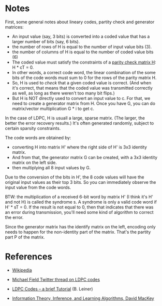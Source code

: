 

# Notes

First, some general notes about lineary codes, partity check and generator matrices:

- An input value (say, 3 bits) is converted into a coded value that has a larger number of bits (say, 6 bits).
- the number of rows of H is equal to the number of input value bits (3).
- the number of columns of H is equal to the number of coded value bits (6)
- The coded value must satisfy the constraints of a 
  [parity check matrix H](https://en.wikipedia.org/wiki/Parity-check_matrix): H * cT = 0.
- In other words, a correct code word, the linear combination of the some bits of the code words must 
  sum to 0 for the rows of the parity matrix H.
- So, H is used to *check* that a given coded value is correct. (And when it's correct, that means that
  the coded value was transmitted correctly as well, as long as there weren't too many bit flips.)
- But H is NOT directly used to convert an input value to c. For that, we need to create a generator
  matrix from H. Once you have G, you can do matrix/vector multiplication G * i to get c.

In the case of LDPC, H is usuall a large, sparse matrix. (The larger, the better the error recovery
results.) It's often generated randomly, subject to certain sparsity constraints.

The code words are obtained by: 
- converting H into matrix H' where the right side of H' is 3x3 identity matrix.
- And from that, the generator matrix G can be created, with a 3x3 identity matrix on the left side.
- then multiplying all 8 input values by G.

Due to the conversion of the bits in H', the 8 code values will have the original input values as their
top 3 bits. So you can immediately observe the input value from the code words.

BTW: the multiplication of a received 6-bit word by matrix H' (I think it's H' and not H)
is called the syndrome s. A syndrome is only a valid code word if H' * sT = 0. If the result is not
equal to 0, then that indicates that there was an error during transmission, you'll need some kind
of algorithm to correct the error.

Since the generator matrix has the identify matrix on the left, encoding only needs to happen for the
non-identity part of the matrix. That's the partity part P of the matrix.


# References

* [Wikipedia](https://en.wikipedia.org/wiki/Low-density_parity-check_code)

* [Michael Field Twitter thread on LDPC codes](https://twitter.com/field_hamster/status/1356192140947148803)

* [LDPC Codes – a brief Tutorial](http://www.bernh.net/media/download/papers/ldpc.pdf) (B. Leiner)

* [Information Theory, Inference, and Learning Algorithms, David MacKey](http://www.inference.org.uk/mackay/itila/book.html)
